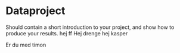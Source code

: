 # Dataproject

Should contain a short introduction to your project, and show how to produce your results.
hej
ff
Hej drenge
hej kasper 

Er du med timon 